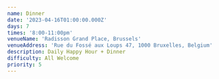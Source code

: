 ```yaml
---
name: Dinner
date: '2023-04-16T01:00:00.000Z'
days: 7
times: '8:00-11:00pm'
venueName: 'Radisson Grand Place, Brussels'
venueAddress: 'Rue du Fossé aux Loups 47, 1000 Bruxelles, Belgium'
description: Daily Happy Hour + Dinner
difficulty: All Welcome
priority: 5
---
```






